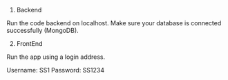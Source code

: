 1. Backend

Run the code backend on localhost.
Make sure your database is connected successfully (MongoDB).

2. FrontEnd

Run the app using a login address.

Username: SS1
Password: SS1234